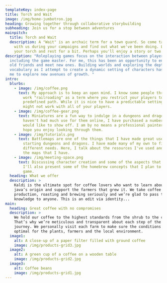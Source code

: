 ```yaml
---
templateKey: index-page
title: Torch and Wait
image: /img/home-jumbotron.jpg
heading: Growing together through collaborative storybuilding
subheading: Join us for a stop between adventures
mainpitch:
  title: Torch and Wait
  description: A "Wait" is an archaic term for a town guard. So come take a break
    with us during your campaigns and find out what we've been doing. Lay aside
    your torch and rest for a bit. Perhaps you'll enjoy a story or two.
description: "Roleplaying games focus on the interaction between players,
  including the game master. For me, this has been an opportunity to engage with
  old friends and meet new ones. Building worlds and exploring the depth of
  vocabulary as I attempt to create a dynamic setting of characters has allowed
  me to explore new avenues of growth. "
intro:
  blurbs:
    - image: /img/coffee.png
      text: My approach is to keep an open mind. I know some people through around the
        work "railroading" as a term where you restrict your players to a
        predefined path. While it is nice to have a predictable setting, that
        might not work with all of your players.
    - image: /img/coffee-gear.png
      text: Miniatures are a fun way to indulge in a dungeons and dragons. While I
        haven't had much use for them online, I have purchased a number that I
        would like to show off. I am by no means a professional painter, but I
        hope you enjoy looking through them.
    - image: /img/tutorials.png
      text: Battlemaps are one of the things that I have made great use of since
        starting dungeons and dragons. I have made many of my own to fill
        different needs. Here, I talk about the resources I've used and some of
        the maps that I have.
    - image: /img/meeting-space.png
      text: Discussing character creation and some of the aspects that I find fun.
        I'll also present some of the homebrew concepts that I plan to use in my
        game.
  heading: What we offer
  description: >
    Kaldi is the ultimate spot for coffee lovers who want to learn about their
    java’s origin and support the farmers that grew it. We take coffee
    production, roasting and brewing seriously and we’re glad to pass that
    knowledge to anyone. This is an edit via identity...
main:
  heading: Great coffee with no compromises
  description: >
    We hold our coffee to the highest standards from the shrub to the cup.
    That’s why we’re meticulous and transparent about each step of the coffee’s
    journey. We personally visit each farm to make sure the conditions are
    optimal for the plants, farmers and the local environment.
  image1:
    alt: A close-up of a paper filter filled with ground coffee
    image: /img/products-grid3.jpg
  image2:
    alt: A green cup of a coffee on a wooden table
    image: /img/products-grid2.jpg
  image3:
    alt: Coffee beans
    image: /img/products-grid1.jpg
---
```


